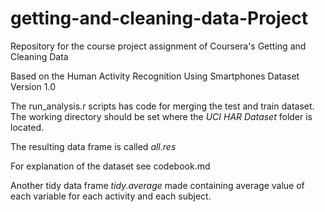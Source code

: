 # getting-and-cleaning-data-Project
Repository for the course project assignment of Coursera's Getting and Cleaning Data

Based on the Human Activity Recognition Using Smartphones Dataset Version 1.0

The run_analysis.r scripts has code for merging the test and train dataset. The working directory should be set where the *UCI HAR Dataset* folder is located.

The resulting data frame is called *all.res*

For explanation of the dataset see codebook.md

Another tidy data frame *tidy.average* made containing average value of each variable for each activity and each subject.
